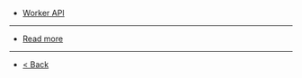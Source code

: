 - [Worker API](./worker_threads.md)
_____
- [Read more](./read_more.md)
_____
- [< Back](../multithreading.md)
